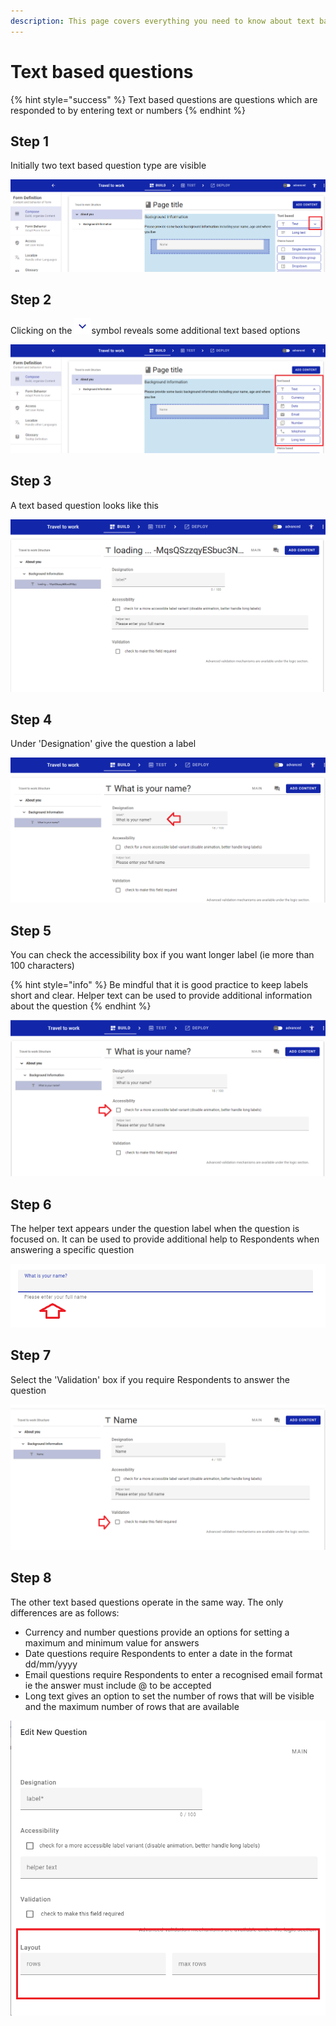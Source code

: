 ```yaml
---
description: This page covers everything you need to know about text based questions
---
```


# Text based questions

{% hint style="success" %}
Text based questions are questions which are responded to by entering text or numbers
{% endhint %}

## Step 1

Initially two text based question type are visible &#x20;

![](<../../../.gitbook/assets/image (315).png>)

## Step 2

Clicking on the ![](<../../../.gitbook/assets/image (320).png>)symbol reveals some additional text based options

![](<../../../.gitbook/assets/image (316) (1).png>)

## Step 3

A text based question looks like this

![](<../../../.gitbook/assets/image (316).png>)

## Step 4

Under 'Designation' give the question a label

![](<../../../.gitbook/assets/image (322).png>)

## Step 5

You can check the accessibility box if you want longer label (ie more than 100 characters)

{% hint style="info" %}
Be mindful that it is good practice to keep labels short and clear.  Helper text can be used to provide additional information about the question&#x20;
{% endhint %}

![](<../../../.gitbook/assets/image (323).png>)

&#x20;

## Step 6

The helper text appears under the question label when the question is focused on.  It can be used to provide additional help to Respondents when answering a specific question

![](<../../../.gitbook/assets/image (312).png>)

## Step 7

Select the 'Validation' box if you require Respondents to answer the question

![](<../../../.gitbook/assets/image (321).png>)

## Step 8

The other text based questions operate in the same way.  The only differences are as follows:

* Currency and number questions provide an options for setting a maximum and minimum value for answers
* Date questions require Respondents to enter a date in the format dd/mm/yyyy
* Email questions require Respondents to enter a recognised email format ie the answer must include @ to be accepted
* Long text gives an option to set the number of rows that will be visible and the maximum number of rows that are available

![](<../../../.gitbook/assets/image (324).png>)
